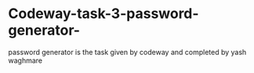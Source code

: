 # Codeway-task-3-password-generator-
password generator is  the task given by codeway and completed by yash waghmare
